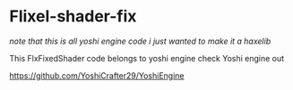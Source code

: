 # Flixel-shader-fix
*note that this is all yoshi engine code i just wanted to make it a haxelib*
 
 This FlxFixedShader code belongs to yoshi engine check Yoshi engine out   
 
 https://github.com/YoshiCrafter29/YoshiEngine
